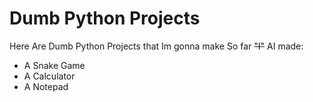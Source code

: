 # Dumb Python Projects

Here Are Dumb Python Projects that Im gonna make
So far ~~"I"~~ AI made:

- A Snake Game
- A Calculator
- A Notepad
